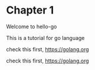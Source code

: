 # Chapter 1
Welcome to hello-go

This is a tutorial for go language  

check this first, https://golang.org 


check this first, https://golang.org 

